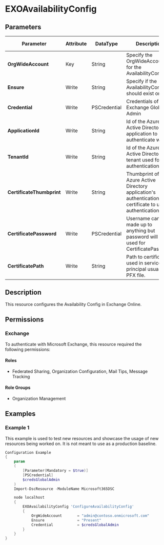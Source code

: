 ﻿# EXOAvailabilityConfig

## Parameters

| Parameter | Attribute | DataType | Description | Allowed Values |
| --- | --- | --- | --- | --- |
| **OrgWideAccount** | Key | String | Specify the OrgWideAccount for the AvailabilityConfig. | |
| **Ensure** | Write | String | Specify if the AvailabilityConfig should exist or not. | `Present`, `Absent` |
| **Credential** | Write | PSCredential | Credentials of the Exchange Global Admin | |
| **ApplicationId** | Write | String | Id of the Azure Active Directory application to authenticate with. | |
| **TenantId** | Write | String | Id of the Azure Active Directory tenant used for authentication. | |
| **CertificateThumbprint** | Write | String | Thumbprint of the Azure Active Directory application's authentication certificate to use for authentication. | |
| **CertificatePassword** | Write | PSCredential | Username can be made up to anything but password will be used for CertificatePassword | |
| **CertificatePath** | Write | String | Path to certificate used in service principal usually a PFX file. | |

## Description

This resource configures the Availability Config in Exchange Online.

## Permissions

### Exchange

To authenticate with Microsoft Exchange, this resource required the following permissions:

#### Roles

- Federated Sharing, Organization Configuration, Mail Tips, Message Tracking

#### Role Groups

- Organization Management

## Examples

### Example 1

This example is used to test new resources and showcase the usage of new resources being worked on.
It is not meant to use as a production baseline.

```powershell
Configuration Example
{
    param
    (
        [Parameter(Mandatory = $true)]
        [PSCredential]
        $credsGlobalAdmin
    )
    Import-DscResource -ModuleName Microsoft365DSC

    node localhost
    {
        EXOAvailabilityConfig 'ConfigureAvailabilityConfig'
        {
            OrgWideAccount       = "admin@contoso.onmicrosoft.com"
            Ensure               = "Present"
            Credential           = $credsGlobalAdmin
        }
    }
}
```

